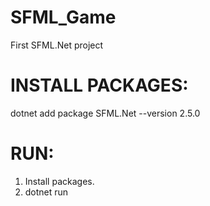 # SFML_Game
First SFML.Net project

# INSTALL PACKAGES:
dotnet add package SFML.Net --version 2.5.0

# RUN:
1) Install packages.
2) dotnet run

